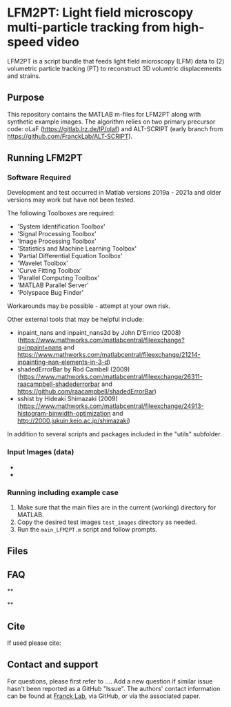 # LFM2PT: Light field microscopy multi-particle tracking from high-speed video

LFM2PT is a script bundle that feeds light field microscopy (LFM) data to (2) volumetric particle tracking (PT) to reconstruct 3D volumtric displacements and strains.  

## Purpose
This repository contains the MATLAB m-files for LFM2PT along with synthetic example images. The algorithm relies on two primary precursor code: oLaF (https://gitlab.lrz.de/IP/olaf) and ALT-SCRIPT (early branch from https://github.com/FranckLab/ALT-SCRIPT).

## Running LFM2PT

### Software Required
Development and test occurred in Matlab versions 2019a - 2021a and older versions may work but have not been tested.

The following Toolboxes are required: 
* 'System Identification Toolbox'
* 'Signal Processing Toolbox'
* 'Image Processing Toolbox'
* 'Statistics and Machine Learning Toolbox'
* 'Partial Differential Equation Toolbox'
* 'Wavelet Toolbox'
* 'Curve Fitting Toolbox'
* 'Parallel Computing Toolbox'
* 'MATLAB Parallel Server'
* 'Polyspace Bug Finder'

Workarounds may be possible - attempt at your own risk. 

Other external tools that may be helpful include:
* inpaint_nans and inpaint_nans3d by John D'Errico (2008) (https://www.mathworks.com/matlabcentral/fileexchange?q=inpaint+nans and https://www.mathworks.com/matlabcentral/fileexchange/21214-inpainting-nan-elements-in-3-d)
* shadedErrorBar by Rod Cambell (2009) (https://www.mathworks.com/matlabcentral/fileexchange/26311-raacampbell-shadederrorbar and https://github.com/raacampbell/shadedErrorBar)
* sshist by Hideaki Shimazaki (2009) (https://www.mathworks.com/matlabcentral/fileexchange/24913-histogram-binwidth-optimization and http://2000.jukuin.keio.ac.jp/shimazaki)

In addition to several scripts and packages included in the "utils" subfolder.


### Input Images (data)
* 
* 


### Running including example case
1. Make sure that the main files are in the current (working) directory for MATLAB.
2. Copy the desired test images `test_images` directory as needed.
3. Run the `main_LFM2PT.m` script and follow prompts. 


## Files


## FAQ

**

**

## Cite
If used please cite:


## Contact and support
For questions, please first refer to .... Add a new question if similar issue hasn't been reported as a GitHub "Issue". The authors' contact information can be found at [Franck Lab](francklabbackup.me.wisc.edu), via GitHub, or via the associated paper.
